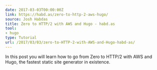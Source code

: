 ```yaml
---
date: 2017-03-03T00:00:00Z
link: https://habd.as/zero-to-http-2-aws-hugo/
source: Josh Habdas
title: Zero to HTTP/2 with AWS and Hugo - habd.as
tool:
- hugo
type: Tutorial
url: /2017/03/03/zero-to-HTTP-2-with-AWS-and-Hugo-habd-as/
---
```


In this post you will learn how to go from Zero to HTTP/2 with AWS and Hugo, the fastest static site generator in existence.





